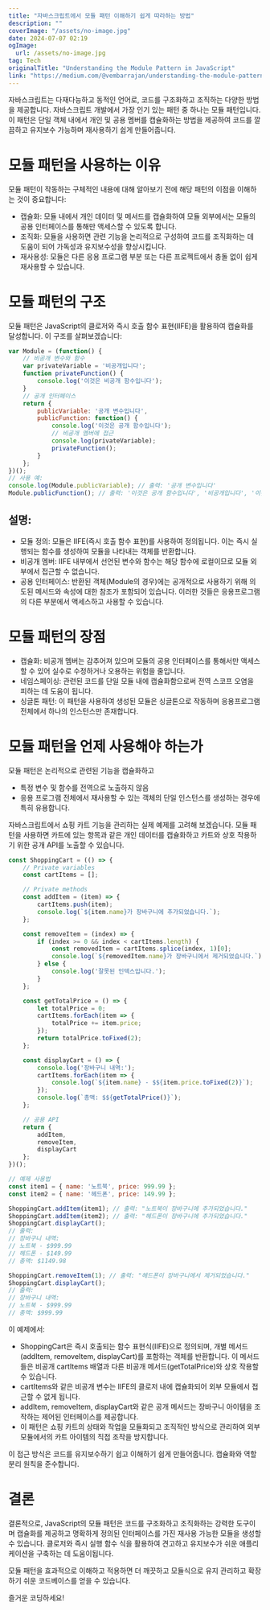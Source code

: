```yaml
---
title: "자바스크립트에서 모듈 패턴 이해하기 쉽게 따라하는 방법"
description: ""
coverImage: "/assets/no-image.jpg"
date: 2024-07-07 02:19
ogImage: 
  url: /assets/no-image.jpg
tag: Tech
originalTitle: "Understanding the Module Pattern in JavaScript"
link: "https://medium.com/@vembarrajan/understanding-the-module-pattern-in-javascript-2663c2e6a970"
---
```



자바스크립트는 다재다능하고 동적인 언어로, 코드를 구조화하고 조직하는 다양한 방법을 제공합니다. 자바스크립트 개발에서 가장 인기 있는 패턴 중 하나는 모듈 패턴입니다. 이 패턴은 단일 객체 내에서 개인 및 공용 멤버를 캡슐화하는 방법을 제공하여 코드를 깔끔하고 유지보수 가능하며 재사용하기 쉽게 만들어줍니다.

# 모듈 패턴을 사용하는 이유

모듈 패턴이 작동하는 구체적인 내용에 대해 알아보기 전에 해당 패턴의 이점을 이해하는 것이 중요합니다:

- 캡슐화: 모듈 내에서 개인 데이터 및 메서드를 캡슐화하여 모듈 외부에서는 모듈의 공용 인터페이스를 통해만 액세스할 수 있도록 합니다.
- 조직화: 모듈을 사용하면 관련 기능을 논리적으로 구성하여 코드를 조직화하는 데 도움이 되어 가독성과 유지보수성을 향상시킵니다.
- 재사용성: 모듈은 다른 응용 프로그램 부분 또는 다른 프로젝트에서 충돌 없이 쉽게 재사용할 수 있습니다.

<div class="content-ad"></div>

# 모듈 패턴의 구조

모듈 패턴은 JavaScript의 클로저와 즉시 호출 함수 표현(IIFE)을 활용하여 캡슐화를 달성합니다. 이 구조를 살펴보겠습니다:

```js
var Module = (function() {
    // 비공개 변수와 함수
    var privateVariable = '비공개입니다';
    function privateFunction() {
        console.log('이것은 비공개 함수입니다');
    }
    // 공개 인터페이스
    return {
        publicVariable: '공개 변수입니다',
        publicFunction: function() {
            console.log('이것은 공개 함수입니다');
            // 비공개 멤버에 접근
            console.log(privateVariable);
            privateFunction();
        }
    };
})();
// 사용 예:
console.log(Module.publicVariable); // 출력: '공개 변수입니다'
Module.publicFunction(); // 출력: '이것은 공개 함수입니다', '비공개입니다', '이것은 비공개 함수입니다'
```

## 설명:

<div class="content-ad"></div>

- 모듈 정의: 모듈은 IIFE(즉시 호출 함수 표현)를 사용하여 정의됩니다. 이는 즉시 실행되는 함수를 생성하여 모듈을 나타내는 객체를 반환합니다.
- 비공개 멤버: IIFE 내부에서 선언된 변수와 함수는 해당 함수에 로컬이므로 모듈 외부에서 접근할 수 없습니다.
- 공용 인터페이스: 반환된 객체(Module의 경우)에는 공개적으로 사용하기 위해 의도된 메서드와 속성에 대한 참조가 포함되어 있습니다. 이러한 것들은 응용프로그램의 다른 부분에서 액세스하고 사용할 수 있습니다.

# 모듈 패턴의 장점

- 캡슐화: 비공개 멤버는 감추어져 있으며 모듈의 공용 인터페이스를 통해서만 액세스할 수 있어 실수로 수정하거나 오용하는 위험을 줄입니다.
- 네임스페이싱: 관련된 코드를 단일 모듈 내에 캡슐화함으로써 전역 스코프 오염을 피하는 데 도움이 됩니다.
- 싱글톤 패턴: 이 패턴을 사용하여 생성된 모듈은 싱글톤으로 작동하며 응용프로그램 전체에서 하나의 인스턴스만 존재합니다.

# 모듈 패턴을 언제 사용해야 하는가

<div class="content-ad"></div>

모듈 패턴은 논리적으로 관련된 기능을 캡슐화하고

- 특정 변수 및 함수를 전역으로 노출하지 않음
- 응용 프로그램 전체에서 재사용할 수 있는 객체의 단일 인스턴스를 생성하는 경우에 특히 유용합니다.

자바스크립트에서 쇼핑 카트 기능을 관리하는 실제 예제를 고려해 보겠습니다. 모듈 패턴을 사용하면 카트에 있는 항목과 같은 개인 데이터를 캡슐화하고 카트와 상호 작용하기 위한 공개 API를 노출할 수 있습니다.

```js
const ShoppingCart = (() => {
    // Private variables
    const cartItems = [];

    // Private methods
    const addItem = (item) => {
        cartItems.push(item);
        console.log(`${item.name}가 장바구니에 추가되었습니다.`);
    };

    const removeItem = (index) => {
        if (index >= 0 && index < cartItems.length) {
            const removedItem = cartItems.splice(index, 1)[0];
            console.log(`${removedItem.name}가 장바구니에서 제거되었습니다.`);
        } else {
            console.log('잘못된 인덱스입니다.');
        }
    };

    const getTotalPrice = () => {
        let totalPrice = 0;
        cartItems.forEach(item => {
            totalPrice += item.price;
        });
        return totalPrice.toFixed(2);
    };

    const displayCart = () => {
        console.log('장바구니 내역:');
        cartItems.forEach(item => {
            console.log(`${item.name} - $${item.price.toFixed(2)}`);
        });
        console.log(`총액: $${getTotalPrice()}`);
    };

    // 공용 API
    return {
        addItem,
        removeItem,
        displayCart
    };
})();

// 예제 사용법
const item1 = { name: '노트북', price: 999.99 };
const item2 = { name: '헤드폰', price: 149.99 };

ShoppingCart.addItem(item1); // 출력: "노트북이 장바구니에 추가되었습니다."
ShoppingCart.addItem(item2); // 출력: "헤드폰이 장바구니에 추가되었습니다."
ShoppingCart.displayCart();
// 출력:
// 장바구니 내역:
// 노트북 - $999.99
// 헤드폰 - $149.99
// 총액: $1149.98

ShoppingCart.removeItem(1); // 출력: "헤드폰이 장바구니에서 제거되었습니다."
ShoppingCart.displayCart();
// 출력:
// 장바구니 내역:
// 노트북 - $999.99
// 총액: $999.99
```

<div class="content-ad"></div>

이 예제에서:

- ShoppingCart은 즉시 호출되는 함수 표현식(IIFE)으로 정의되며, 개별 메서드(addItem, removeItem, displayCart)를 포함하는 객체를 반환합니다. 이 메서드들은 비공개 cartItems 배열과 다른 비공개 메서드(getTotalPrice)와 상호 작용할 수 있습니다.
- cartItems와 같은 비공개 변수는 IIFE의 클로저 내에 캡슐화되어 외부 모듈에서 접근할 수 없게 됩니다.
- addItem, removeItem, displayCart와 같은 공개 메서드는 장바구니 아이템을 조작하는 제어된 인터페이스를 제공합니다.
- 이 패턴은 쇼핑 카트의 상태와 작업을 모듈화되고 조직적인 방식으로 관리하여 외부 모듈에서의 카트 아이템의 직접 조작을 방지합니다.

이 접근 방식은 코드를 유지보수하기 쉽고 이해하기 쉽게 만들어줍니다. 캡슐화와 역할 분리 원칙을 준수합니다.

# 결론

<div class="content-ad"></div>

결론적으로, JavaScript의 모듈 패턴은 코드를 구조화하고 조직화하는 강력한 도구이며 캡슐화를 제공하고 명확하게 정의된 인터페이스를 가진 재사용 가능한 모듈을 생성할 수 있습니다. 클로저와 즉시 실행 함수 식을 활용하여 견고하고 유지보수가 쉬운 애플리케이션을 구축하는 데 도움이됩니다.

모듈 패턴을 효과적으로 이해하고 적용하면 더 깨끗하고 모듈식으로 유지 관리하고 확장하기 쉬운 코드베이스를 얻을 수 있습니다.

즐거운 코딩하세요!